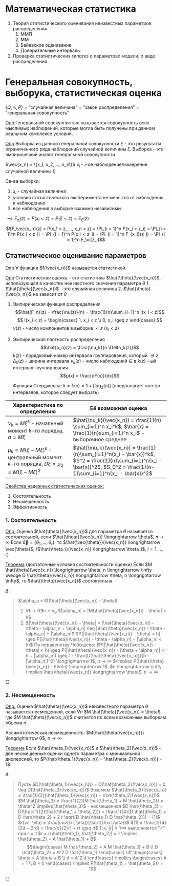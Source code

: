 # Математическая статистика
1. Теория статистического оценивания неизвестных параметров распределения
    1. ММП
    2. ММ
    3. Байевское оценивание
    4. Доверительные интервалы
2. Проверка статистических гипотез о параметрах модели, о виде распределения

# Генеральная совокупность, выборука, статистическая оценка
$\{\Omega, \mathbb{A}, P\}$ $=$ "случайная величина" $=$ "закон распределения" $=$ "генеральная совокупность"

<u>Опр</u> Генеральной совокупностью называется совокупность всех мыслимых наблюдений, которые могла быть получены при данном реальном комплексе условий.

<u>Опр</u> Выборка из данной генеральной совокупности $\xi$ - это результаты ограниченного ряда наблюдений случайной величины $\xi$. Выборка - это эмпирический аналог генеральной совокупности

$\vec{x_n} = \{x_1, x_2, ..., x_n\}$
$x_i$ - $i$-ое наблюдение/измерение случайной величины $\xi$

Св-ва выборки:
1. $x_i$ - случайная величина
2. условия стохастического эксперимента не меня.тся от наблюдения к наблюдению
3. все наблюдения в выборке взаимно независимы

$\implies F_{x_i}(z) = P(x_i < z) = P(\xi < z) = F_\xi(z)$
$$F_\vec{x_n}(z) = P(x_1 < z, ..., x_n < z) = \Pi_{i = 1}^n P(x_i < z_i) = \Pi_{i = 1}^n P(x_i < z_i) = \Pi_{i = 1}^n P(x_i < z_i) = \Pi_{i = 1}^n F_{x_i}(z_i) = \Pi_{i = 1}^n F_\xi(z_i)$$

## Статистическое оценивание параметров
<u>Опр</u> $\forall$ функции $f(\vec{x_n})$ называется статистикой.

<u>Опр</u> Статистическая оценка - это статистика
    $\hat{\theta}(\vec{x_n})$, использующая в качестве неизвестного значения параметра $\theta$
    1. $\hat{\theta}(\vec{x_n})$ - это случайная величина
    2. $\hat{\theta}(\vec{x_n})$ не зависит от $\theta$

1. Эмпирическая функция распределения
    $$\hat{F_n}(z) = \frac{\nu(z)}{n} = \frac{1}{n}\sum_{i=1}^n I(x_i < z)$$
    $$
    I(x_i < z) = 
    \begin{cases}
        1, x_i < z
        \\
        0, x_i \geq z
    \end{cases}
    $$
    $\nu(z)$ - число компонентов в выборке $< z$ $(x_i < z)$
2. Эмпирическая плотность распределения
    $$\hat{p_n}(z) = \frac{\nu_k}{n \Delta_k(z)}$$
    $k(z)$ - порядковый номер интервала группирования, который $\ni z$
    $\Delta_k(z)$ - ширина интервала
    $\nu_k(z)$ - число наблюдений $\in$ в $k(z)$ - ый интервал группирования
    $$p(x) = \frac{dF(x)}{dx}$$

    Функция Стерджесса: $k = k(n) = 1 + [\log_2(n)]$ (предполагает кол-во интервалов, которое следует выбрать)

| Характеристика по определению | Её возможная оценка |
|-------------------------------|---------------------|
| $\nu_k = M\xi^k$ - начальный момент $k$-го порядка, $a = M\xi$  | $\hat{\nu_k}(\vec{x_n}) = \frac{1}{n} \sum_{i=1}^n x_i^k$, $\bar{x} = \frac{1}{n}sum_{i=1}^n x_i$ - выборочное среднее|
| $\mu_k = M(\xi - M\xi)^k$ - центральный момент $k$-го порядка, $D\xi = \mu_2 = M(\xi - M\xi)^2$ | $\hat{\mu_k}(\vec{x_n}) = \frac{1}{n}\sum_{i=1}^n(x_i - \bar{x})^k$, $S^2 = \frac{1}{n}\sum_{i=1}^n(x_i - \bar{x})^2$, $S_0^2 = \frac{1}{n-1}\sum_{i=1}^n(x_i - \bar{x})^2$ |

<u>Свойства надежных статистических оценок:</u>
1. Состоятельность
2. Несмещенность
3. Эффективность

### 1. Состоятельность
<u>Опр.</u> Оценка $\hat{\theta}(\vec{x_n})$ для параметра $\theta$ называется состоятельной, если $\hat{\theta}(\vec{x_n}) \longrightarrow \theta$, $n \longrightarrow \infty$
    Если $\vec{\theta} = \{\theta_1, ..., \theta_r\}$, то $\hat{\vec{\theta}}(\vec{x_n}) \longrightarrow \vec{\theta}$; ($\hat{\theta_i}(\vec{x_n}) \longrightarrow \theta_i$, $i = 1, ..., r$)

<u>Теорема</u> (достаточные условия состоятельности оценки)
    Если $M \hat{\theta}(\vec{x_n}) \longrightarrow \theta, n \longrightarrow \infty \wedge D \hat{\theta}(\vec{x_n}) \longrightarrow \theta, n \longrightarrow \infty$, то $\hat{\theta}(\vec{x_n})$ состоятельна.

$\Delta$:

> $\alpha_n = M(\hat{\theta}(\vec{x_n}) - \theta$
> 1. $\forall h > 0 \exists n \geq n_0$ $|\alpha_n| = |M(\hat{\theta}(\vec{x_n})) - \theta| < h$
> 2. $|\hat{\theta}(\vec{x_n}) - \theta| = |\hat{\theta}(\vec{x_n}) - \theta - \alpha_n + \alpha_n| \leq |\hat{\theta}(\vec{x_n}) - \theta - \alpha_n| + |\alpha_n|$
> $P(|\hat{\theta}(\vec{x_n}) - \theta| < h) \geq P(|\hat{\theta}(\vec{x_n}) - \theta - \alpha_n| + |\alpha_n| < h)$
> По неравенству Чебышева:
> $P(|\hat{\theta}(\vec{x_n}) - \theta| < h) \geq P(|\hat{\theta}(\vec{x_n}) - (\theta + \alpha_n)| < h + |\alpha_n|) \geq 1 - \frac{D(\hat{\theta}(\vec{x_n})}{h - |\alpha_n|)^2} \longrightarrow 1$, $n \longrightarrow \infty$
> $\implies P(|\hat{\theta}(\vec{x_n}) - \theta) \longrightarrow 1$, $n \longrightarrow \infty \implies \hat{\theta}(\vec{x_n}) \longrightarrow \theta$, $n \longrightarrow \infty$

□

### 2. Несмещенность
<u> Опр.</u> Оценка $\hat{\theta}(\vec{x_n})$ неизвестного параметра $\theta$ называется несмещенной, если $\forall n$ $M \hat{\theta}(\vec{x_n}) = \theta$, где $M \hat{\theta}(\vec{x_n})$ считается по всем возможным выборкам объема $n$.

Ассимптотическая несмещенность: $M(\hat{\theta(\vec{x_n})}) \longrightarrow 0$, $n \longrightarrow \infty$

<u>Теорема</u> Если $\hat{\theta_1}(\vec{x_n})$ и $\hat{\theta_2}(\vec{x_n})$ - две несмещенные оценки одного параметра с минимальной дисперсией, то $P(\hat{\theta_1}(\vec{x_n}) = \hat{\theta_2}(\vec{x_n})) = 1$

$\Delta$:

> Пусть $D(\hat{\theta_1}(\vec{x_n})) = D(\hat{\theta_2}(\vec{x_n})) = d \leq D(\hat{\theta_3}(\vec{x_n}))$
> Возьмем $\hat{\theta_3}(\vec{x_n}) = \frac{1}{2}(\hat{\theta_1}(\vec{x_n}) + \hat{\theta_2}(\vec{x_n}))$
> $M \hat{\theta_3} = \frac{1}{2}(M \hat{\theta_1} + M \hat{\theta_2}) = \theta^2 \implies \hat{\theta_3}$ - несмещенная
> $D \hat{\theta_3} = D(\frac{1}{2}(\hat{\theta_1 + \theta_2})) = \frac{1}{4}(D \hat{\theta_1} + D \hat{\theta_2} + 2 r \sqrt{D \hat{\theta_1} D \hat{\theta_2}}) = (1)$
> $r(\xi, \eta) = \frac{cov(\xi, \eta)}{\sqrt{D\xi D\eta}}$
> $(1) = \frac{1}{4}(2d + 2rd) = \frac{d}{2}(1 + r) \geq d$
> Т.к. $|r| \leq 1 \implies$ выполняется "$=$" при $r = 1$
> $r = r(\hat{\theta_1}, \hat{\theta_2}) = 1 \implies \hat{\theta_2} = A \hat{\theta_1} + B$
> $$\begin{cases} M \hat{\theta_2} = A M \hat{\theta_1} + B \\ D \hat{\theta_2} = A^2 D \hat{\theta_1} \end{cases} \iff \begin{cases} \theta = A \theta + B \\ d = A^2 d \end{cases} \implies \begin{cases} A = 1 \\ B = 0 \end{cases} \implies P(\hat{\theta_1} = \hat{\theta_2}) = 1$$

□
